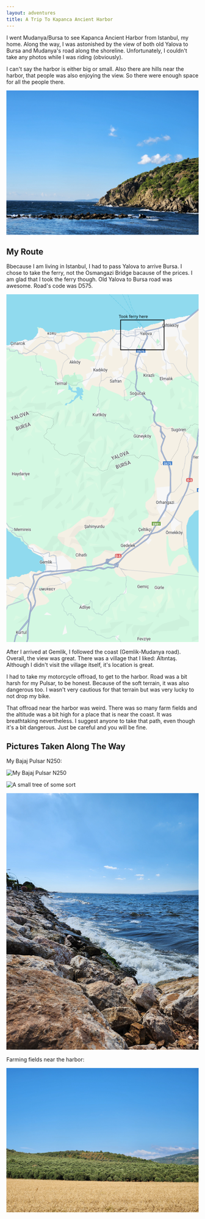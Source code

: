 ```yaml
---
layout: adventures
title: A Trip To Kapanca Ancient Harbor
---
```


I went Mudanya/Bursa to see Kapanca Ancient Harbor from Istanbul, my home. Along
the way, I was astonished by the view of both old Yalova to Bursa and Mudanya's
road along the shoreline. Unfortunately, I couldn't take any photos while I was
riding (obviously).

I can't say the harbor is either big or small. Also there are hills near the
harbor, that people was also enjoying the view. So there were enough space
for all the people there.

![Harbor](/assets/img/adventures/kapanca_ancient_harbor/20240629_185625.jpg)

## My Route

Bbecause I am living in Istanbul, I had to pass Yalova to arrive Bursa. I chose
to take the ferry, not the Osmangazi Bridge bacause of the prices. I am glad
that I took the ferry though. Old Yalova to Bursa road was awesome. Road's code
was D575.

![D575](/assets/img/adventures/kapanca_ancient_harbor/d575.png)

After I arrived at Gemlik, I followed the coast (Gemlik-Mudanya road). Overall,
the view was great. There was a village that I liked: Altıntaş. Although I
didn't visit the village itself, it's location is great.

I had to take my motorcycle offroad, to get to the harbor. Road was a bit harsh
for my Pulsar, to be honest. Because of the soft terrain, it was also dangerous
too. I wasn't very cautious for that terrain but was very lucky to not drop my
bike.

That offroad near the harbor was weird. There was so many farm fields and the
altitude was a bit high for a place that is near the coast. It was breathtaking
nevertheless. I suggest anyone to take that path, even though it's a bit
dangerous. Just be careful and you will be fine.

## Pictures Taken Along The Way

My Bajaj Pulsar N250:

![My Bajaj Pulsar N250](/assets/img/adventures/kapanca_ancient_harbor/20240629_162501.jpg)

![A small tree of some sort](/assets/img/adventures/kapanca_ancient_harbor/20240629_162234.jpg)

![A cord along the way to Mudanya](/assets/img/adventures/kapanca_ancient_harbor/20240629_162441.jpg)

Farming fields near the harbor:

![Farming fields near the harbor](/assets/img/adventures/kapanca_ancient_harbor/20240629_182436.jpg)
